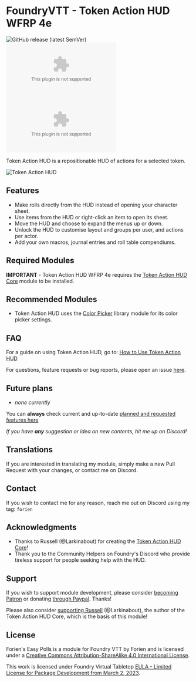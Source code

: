 # FoundryVTT - Token Action HUD WFRP 4e
![GitHub release (latest SemVer)](https://img.shields.io/github/v/release/Foundry-Workshop/token-action-hud-wfrp4e?style=for-the-badge) 
![GitHub Releases](https://img.shields.io/github/downloads/Foundry-Workshop/token-action-hud-wfrp4e/latest/module.zip?style=for-the-badge) 
![GitHub All Releases](https://img.shields.io/github/downloads/Foundry-Workshop/token-action-hud-wfrp4e/module.zip?style=for-the-badge&label=Downloads+total)    

Token Action HUD is a repositionable HUD of actions for a selected token.

![Token Action HUD](https://raw.githubusercontent.com/Larkinabout/fvtt-token-action-hud-template/main/.github/readme/token-action-hud.gif)

## Features
- Make rolls directly from the HUD instead of opening your character sheet.
- Use items from the HUD or right-click an item to open its sheet.
- Move the HUD and choose to expand the menus up or down.
- Unlock the HUD to customise layout and groups per user, and actions per actor.
- Add your own macros, journal entries and roll table compendiums.

## Required Modules

**IMPORTANT** - Token Action HUD WFRP 4e requires the [Token Action HUD Core](https://foundryvtt.com/packages/token-action-hud-core) module to be installed.

## Recommended Modules
* Token Action HUD uses the [Color Picker](https://foundryvtt.com/packages/color-picker) library module for its color picker settings.

## FAQ

For a guide on using Token Action HUD, go to: [How to Use Token Action HUD](https://github.com/Larkinabout/fvtt-token-action-hud-core/wiki/How-to-Use-Token-Action-HUD)

For questions, feature requests or bug reports, please open an issue [here](https://github.com/Foundry-Workshop/token-action-hud-wfrp4e/issues).


## Future plans

* _none currently_

You can **always** check current and up-to-date [planned and requested features here](https://github.com/https://github.com/Foundry-Workshop/token-action-hud-wfrp4e/issues/issues?q=is%3Aopen+is%3Aissue+label%3Aenhancement)

*If you have **any** suggestion or idea on new contents, hit me up on Discord!*

## Translations

If you are interested in translating my module, simply make a new Pull Request with your changes, or contact me on Discord.

## Contact

If you wish to contact me for any reason, reach me out on Discord using my tag: `forien`


## Acknowledgments

* Thanks to Russell (@Larkinabout) for creating the [Token Action HUD Core](https://foundryvtt.com/packages/token-action-hud-core)!
* Thank you to the Community Helpers on Foundry's Discord who provide tireless support for people seeking help with the HUD.

## Support

If you wish to support module development, please consider [becoming Patron](https://www.patreon.com/foundryworkshop) or donating [through Paypal](https://www.paypal.com/cgi-bin/webscr?cmd=_s-xclick&hosted_button_id=6P2RRX7HVEMV2&source=url). Thanks!

Please also consider [supporting Russell](https://ko-fi.com/larkinabout) (@Larkinabout), the author of the Token Action HUD Core, which is the basis of this module!

## License

Forien's Easy Polls is a module for Foundry VTT by Forien and is licensed under a [Creative Commons Attribution-ShareAlike 4.0 International License](https://creativecommons.org/licenses/by-sa/4.0/).

This work is licensed under Foundry Virtual Tabletop [EULA - Limited License for Package Development from March 2, 2023](https://foundryvtt.com/article/license/).
